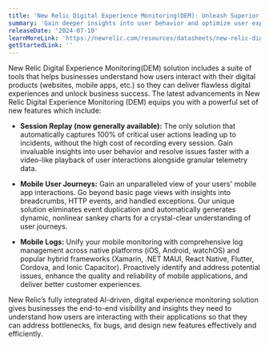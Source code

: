 ```yaml
---
title: 'New Relic Digital Experience Monitoring(DEM): Unleash Superior Customer Experiences and Business Growth'
summary: 'Gain deeper insights into user behavior and optimize user experience with New Relic’s fully integrated AI-driven DEM capabilities'
releaseDate: '2024-07-10'
learnMoreLink: 'https://newrelic.com/resources/datasheets/new-relic-digital-experience-monitoring'
getStartedLink: ''
---
```


New Relic Digital Experience Monitoring(DEM) solution includes a suite of tools that helps businesses understand how users interact with their digital products (websites, mobile apps, etc.) so they can deliver flawless digital experiences and unlock business success. The latest advancements in New Relic Digital Experience Monitoring (DEM) equips you with a powerful set of new features which include:

* **Session Replay (now generally available):** The only solution that automatically captures 100% of critical user actions leading up to incidents, without the high cost of recording every session. Gain invaluable insights into user behavior and resolve issues faster with a video-like playback of user interactions alongside granular telemetry data.

* **Mobile User Journeys:** Gain an unparalleled view of your users' mobile app interactions. Go beyond basic page views with insights into breadcrumbs, HTTP events, and handled exceptions. Our unique solution eliminates event duplication and automatically generates dynamic, nonlinear sankey charts for a crystal-clear understanding of user journeys.

* **Mobile Logs:** Unify your mobile monitoring with comprehensive log management across native platforms (iOS, Android, watchOS) and popular hybrid frameworks (Xamarin, .NET MAUI, React Native, Flutter, Cordova, and Ionic Capacitor). Proactively identify and address potential issues, enhance the quality and reliability of mobile applications, and deliver better customer experiences. 


New Relic’s fully integrated AI-driven, digital experience monitoring solution gives businesses the end-to-end visibility and insights they need to understand how users are interacting with their applications so that they can address bottlenecks, fix bugs, and design new features effectively and efficiently. 






 





